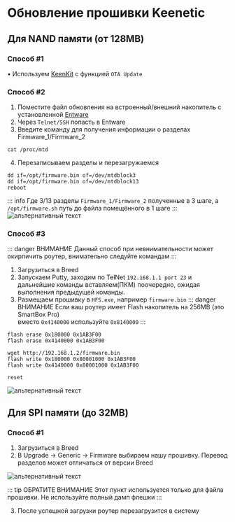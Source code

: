 # Обновление прошивки Keenetic

## Для NAND памяти (от 128MB)

### Способ #1 <Badge type="keenetic" text="Автоматический, рекомендуемый" />

• Используем [KeenKit](/wiki/helpful/keenkit.md) с функцией `OTA Update`

### Способ #2 <Badge type="keenetic" text="Ручной" />

1. Поместите файл обновления на встроенный/внешний накопитель с установленной [Entware](/wiki/helpful/entware)
2. Через `Telnet/SSH` попасть в Entware
3. Введите команду для получения информации о разделах Firmware_1/Firmware_2

```shell
cat /proc/mtd
```

4. Перезаписываем разделы и перезагружаемся

```shell
dd if=/opt/firmware.bin of=/dev/mtdblock3
dd if=/opt/firmware.bin of=/dev/mtdblock13
reboot
```

::: info Где 3/13 разделы `Firmware_1/Firmware_2` полученные в 3 шаге, а `/opt/firmware.sh` путь до файла помещённого в 1 шаге
:::
![альтернативный текст](/assets/images/wiki/helpful/updateFirmware/manualUpdate.png)

### Способ #3 <Badge type="keenetic" text="Через Breed" />

::: danger ВНИМАНИЕ
Данный способ при невнимательности может окирпичить роутер, внимательно следуйте командам
:::

1. Загрузиться в Breed
2. Запускаем Putty, заходим по TelNet `192.168.1.1 port 23` и дальнейшие команды вставляем(ПКМ) поочередно, ожидая
   выполнения предыдущей команды.
3. Размещаем прошивку в `HFS.exe`, например `firmware.bin`
::: danger ВНИМАНИЕ
   Если ваш роутер имеет Flash накопитель на 256MB (это SmartBox Pro) <br>вместо `0x4140000` используйте `0x8140000`
:::

```shell
flash erase 0x180000 0x1AB3F00
flash erase 0x4140000 0x1AB3F00

wget http://192.168.1.2/firmware.bin
flash write 0x180000 0x80001000 0x1AB3F00
flash write 0x4140000 0x80001000 0x1AB3F00 

reset
```

![альтернативный текст](/assets/images/wiki/helpful/updateFirmware/breedInstall.png)

## Для SPI памяти (до 32MB)

### Способ #1 <Badge type="keenetic" text="Автоматический, рекомендуемый" />

1. Загрузиться в Breed
2. В Upgrade -> Generic -> Firmware выбираем нашу прошивку. Перевод разделов может отличаться от версии Breed

![альтернативный текст](/assets/images/wiki/helpful/updateFirmware/breedSPI.png)

::: tip ОБРАТИТЕ ВНИМАНИЕ
Этот пункт используется только для файла прошивки. Не используйте полный дамп флешки
:::

3. После успешной загрузки роутер перезагрузится в систему